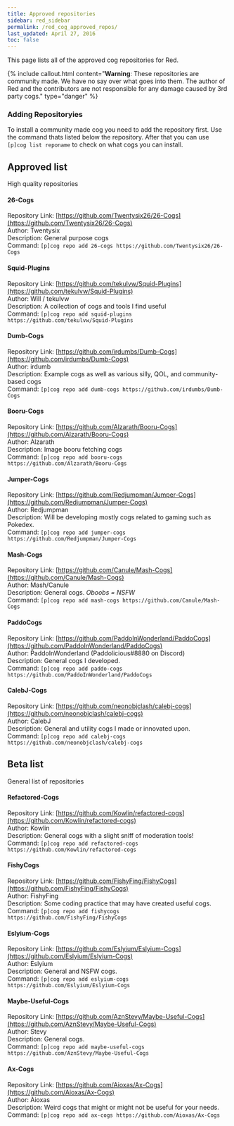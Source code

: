 ```yaml
---
title: Approved repositories
sidebar: red_sidebar
permalink: /red_cog_approved_repos/
last_updated: April 27, 2016
toc: false
---
```

This page lists all of the approved cog repositories for Red.

{% include callout.html content="**Warning**: These repositories are community made. We have no say over what goes into them. The author of Red and the contributors are not responsible for any damage caused by 3rd party cogs." type="danger" %}

### Adding Repositoryies

To install a community made cog you need to add the repository first.
Use the command thats listed below the repository.
After that you can use ``[p]cog list reponame`` to check on what cogs you can install.

## Approved list

High quality repositories  

#### 26-Cogs
Repository Link: [https://github.com/Twentysix26/26-Cogs](https://github.com/Twentysix26/26-Cogs)  
Author: Twentysix  
Description: General purpose cogs  
Command: ``[p]cog repo add 26-cogs https://github.com/Twentysix26/26-Cogs``

#### Squid-Plugins
Repository Link: [https://github.com/tekulvw/Squid-Plugins](https://github.com/tekulvw/Squid-Plugins)  
Author: Will / tekulvw  
Description: A collection of cogs and tools I find useful  
Command: ``[p]cog repo add squid-plugins https://github.com/tekulvw/Squid-Plugins``

#### Dumb-Cogs
Repository Link: [https://github.com/irdumbs/Dumb-Cogs](https://github.com/irdumbs/Dumb-Cogs)  
Author: irdumb  
Description: Example cogs as well as various silly, QOL, and community-based cogs  
Command: ``[p]cog repo add dumb-cogs https://github.com/irdumbs/Dumb-Cogs``

#### Booru-Cogs
Repository Link: [https://github.com/Alzarath/Booru-Cogs](https://github.com/Alzarath/Booru-Cogs)  
Author: Alzarath  
Description: Image booru fetching cogs  
Command: ``[p]cog repo add booru-cogs https://github.com/Alzarath/Booru-Cogs``

#### Jumper-Cogs
Repository Link: [https://github.com/Redjumpman/Jumper-Cogs](https://github.com/Redjumpman/Jumper-Cogs)  
Author: Redjumpman  
Description: Will be developing mostly cogs related to gaming such as Pokedex.  
Command: ``[p]cog repo add jumper-cogs https://github.com/Redjumpman/Jumper-Cogs``

#### Mash-Cogs  
Repository Link: [https://github.com/Canule/Mash-Cogs](https://github.com/Canule/Mash-Cogs)  
Author: Mash/Canule  
Description: General cogs. *Oboobs = NSFW*  
Command: ``[p]cog repo add mash-cogs https://github.com/Canule/Mash-Cogs``

#### PaddoCogs  
Repository Link: [https://github.com/PaddoInWonderland/PaddoCogs](https://github.com/PaddoInWonderland/PaddoCogs)  
Author: PaddoInWonderland (Paddolicious#8880 on Discord)  
Description: General cogs I developed.  
Command: ``[p]cog repo add paddo-cogs https://github.com/PaddoInWonderland/PaddoCogs``

#### CalebJ-Cogs  
Repository Link: [https://github.com/neonobjclash/calebj-cogs](https://github.com/neonobjclash/calebj-cogs)  
Author: CalebJ  
Description: General and utility cogs I made or innovated upon.  
Command: ``[p]cog repo add calebj-cogs https://github.com/neonobjclash/calebj-cogs``

## Beta list

General list of repositories  

#### Refactored-Cogs
Repository Link: [https://github.com/Kowlin/refactored-cogs](https://github.com/Kowlin/refactored-cogs)   
Author: Kowlin  
Description: General cogs with a slight sniff of moderation tools!  
Command: ``[p]cog repo add refactored-cogs https://github.com/Kowlin/refactored-cogs``

#### FishyCogs
Repository Link: [https://github.com/FishyFing/FishyCogs](https://github.com/FishyFing/FishyCogs)  
Author: FishyFing  
Description: Some coding practice that may have created useful cogs.  
Command: ``[p]cog repo add fishycogs https://github.com/FishyFing/FishyCogs``

#### Eslyium-Cogs
Repository Link: [https://github.com/Eslyium/Eslyium-Cogs](https://github.com/Eslyium/Eslyium-Cogs)  
Author: Eslyium  
Description: General and NSFW cogs.  
Command: ``[p]cog repo add eslyium-cogs https://github.com/Eslyium/Eslyium-Cogs``

#### Maybe-Useful-Cogs
Repository Link: [https://github.com/AznStevy/Maybe-Useful-Cogs](https://github.com/AznStevy/Maybe-Useful-Cogs)  
Author: Stevy  
Description: General cogs.  
Command: ``[p]cog repo add maybe-useful-cogs https://github.com/AznStevy/Maybe-Useful-Cogs``

#### Ax-Cogs
Repository Link: [https://github.com/Aioxas/Ax-Cogs](https://github.com/Aioxas/Ax-Cogs)  
Author: Aioxas  
Description: Weird cogs that might or might not be useful for your needs.  
Command: ``[p]cog repo add ax-cogs https://github.com/Aioxas/Ax-Cogs``
